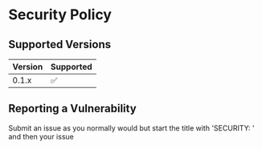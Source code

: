 # Security Policy

## Supported Versions

| Version | Supported          |
| ------- | ------------------ |
| 0.1.x   | :white_check_mark: |


## Reporting a Vulnerability

Submit an issue as you normally would but start the title with 'SECURITY: ' and then your issue
